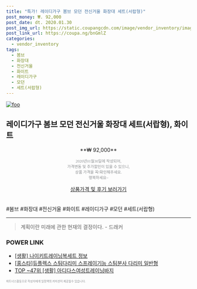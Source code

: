 ```yaml
--- 
title: "특가! 레이디가구 봄브 모던 전신거울 화장대 세트(서랍형)" 
post_money: ₩. 92,000 
post_date: dt. 2020.01.30 
post_img_url: https://static.coupangcdn.com/image/vendor_inventory/images/2017/05/19/11/9/7f91e655-74d2-4262-8787-9293a17584fc.jpg 
post_link_url: https://coupa.ng/bnGmlZ 
categories: 
  - vendor_inventory 
tags: 
  - 봄브 
  - 화장대 
  - 전신거울 
  - 화이트 
  - 레이디가구 
  - 모던 
  - 세트(서랍형) 
--- 
```

[![foo](https://static.coupangcdn.com/image/vendor_inventory/images/2017/05/19/11/9/7f91e655-74d2-4262-8787-9293a17584fc.jpg)](https://coupa.ng/bnGmlZ) 

## 레이디가구 봄브 모던 전신거울 화장대 세트(서랍형), 화이트 
<p style="text-align: center;">**₩ 92,000**</p> 
<p style="text-align: center;"><span style="color: #898c8f; font-family: Georgia,Times,serif; font-size: 0.75em;">2020년01월30일에 작성되어, <br>가격변동 및 추가할인이 있을 수 있으니,<br> 상품 가격을 꼭!확인해주세요.<br>행복하세요~</span> 
</p>	 
<div markdown="0" style="text-align: center;"><a href="https://coupa.ng/bnGmlZ" class="btn btn--success">상품가격 및 후기 보러가기</a></div> 
<br><br> 
  #봄브 #화장대 #전신거울 #화이트 #레이디가구 #모던 #세트(서랍형) 
<hr> 

> 계획이란 미래에 관한 현재의 결정이다. - 드래커 


### POWER LINK

* <a href="https://blog.naver.com/santokki14/221770396757" target="_blank"> [생활] 나이키트레이닝복세트 정보 </a>
* <a href="https://blog.naver.com/fasyy4321/221790147410" target="_blank">[홍스타]듀플렉스 스팀다리미 스프레이기능 스팀분사 다리미 일반형</a>
* <a href="https://blog.naver.com/fasyy4321/221783079183" target="_blank"> TOP ~47위 [생활] 아디다스여성트레이닝바지</a>

<span style="color: #898c8f; font-family: Georgia,Times,serif; font-size: 0.55em;">파트너스활동으로 작성자에게 일정액의 커미션이 제공될수 있습니다.</span> 
